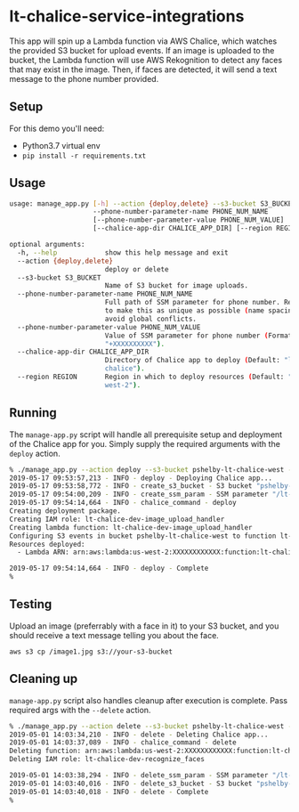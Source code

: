 # lt-chalice-service-integrations
This app will spin up a Lambda function via AWS Chalice, which watches the provided S3 bucket for upload events.  If an image is uploaded to the bucket, the Lambda function will use AWS Rekognition to detect any faces that may exist in the image.  Then, if faces are detected, it will send a text message to the phone number provided.

## Setup

For this demo you'll need:
* Python3.7 virtual env
* `pip install -r requirements.txt`

## Usage

```bash
usage: manage_app.py [-h] --action {deploy,delete} --s3-bucket S3_BUCKET
                     --phone-number-parameter-name PHONE_NUM_NAME
                     [--phone-number-parameter-value PHONE_NUM_VALUE]
                     [--chalice-app-dir CHALICE_APP_DIR] [--region REGION]

optional arguments:
  -h, --help            show this help message and exit
  --action {deploy,delete}
                        deploy or delete
  --s3-bucket S3_BUCKET
                        Name of S3 bucket for image uploads.
  --phone-number-parameter-name PHONE_NUM_NAME
                        Full path of SSM parameter for phone number. Remember
                        to make this as unique as possible (name spacing) to
                        avoid global conflicts.
  --phone-number-parameter-value PHONE_NUM_VALUE
                        Value of SSM parameter for phone number (Format
                        "+XXXXXXXXXX").
  --chalice-app-dir CHALICE_APP_DIR
                        Directory of Chalice app to deploy (Default: "lt-
                        chalice").
  --region REGION       Region in which to deploy resources (Default: "us-
                        west-2").
```

## Running

The `manage-app.py` script will handle all prerequisite setup and deployment of the Chalice app for you.  Simply supply the required arguments with the `deploy` action.

```bash
% ./manage_app.py --action deploy --s3-bucket pshelby-lt-chalice-west --phone-number-parameter-name /lt-chalice/pshelby/phone-num --phone-number-parameter-value +1XXXXXXXXXX --chalice-app-dir ./lt-chalice
2019-05-17 09:53:57,213 - INFO - deploy - Deploying Chalice app...
2019-05-17 09:53:58,772 - INFO - create_s3_bucket - S3 bucket "pshelby-lt-chalice-west" created
2019-05-17 09:54:00,209 - INFO - create_ssm_param - SSM parameter "/lt-chalice/pshelby/phone-num" created
2019-05-17 09:54:14,664 - INFO - chalice_command - deploy
Creating deployment package.
Creating IAM role: lt-chalice-dev-image_upload_handler
Creating lambda function: lt-chalice-dev-image_upload_handler
Configuring S3 events in bucket pshelby-lt-chalice-west to function lt-chalice-dev-image_upload_handler
Resources deployed:
  - Lambda ARN: arn:aws:lambda:us-west-2:XXXXXXXXXXXX:function:lt-chalice-dev-image_upload_handler

2019-05-17 09:54:14,664 - INFO - deploy - Complete
%
```

## Testing

Upload an image (preferrably with a face in it) to your S3 bucket, and you should receive a text message telling you about the face.

`aws s3 cp /image1.jpg s3://your-s3-bucket`

## Cleaning up

`manage-app.py` script also handles cleanup after execution is complete.  Pass required args with the `--delete` action.

```bash
% ./manage_app.py --action delete --s3-bucket pshelby-lt-chalice-west --phone-number-parameter-name /lt-chalice/pshelby/phone-num --chalice-app-dir ./lt-chalice
2019-05-01 14:03:34,210 - INFO - delete - Deleting Chalice app...
2019-05-01 14:03:37,089 - INFO - chalice_command - delete
Deleting function: arn:aws:lambda:us-west-2:XXXXXXXXXXXX:function:lt-chalice-dev-recognize_faces
Deleting IAM role: lt-chalice-dev-recognize_faces

2019-05-01 14:03:38,294 - INFO - delete_ssm_param - SSM parameter "/lt-chalice/pshelby/phone-num" deleted
2019-05-01 14:03:40,016 - INFO - delete_s3_bucket - S3 bucket "pshelby-lt-chalice-west" deleted
2019-05-01 14:03:40,018 - INFO - delete - Complete
%
```
